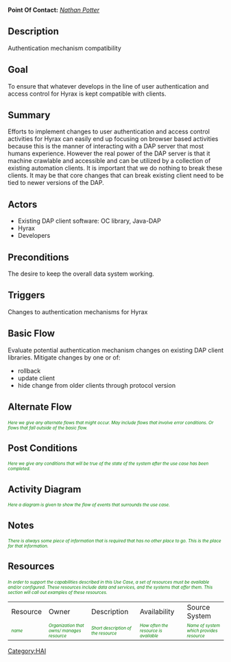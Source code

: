 **Point Of Contact:** *[Nathan Potter](User:ndp "wikilink")*

## Description

Authentication mechanism compatibility

## Goal

To ensure that whatever develops in the line of user authentication and
access control for Hyrax is kept compatible with clients.

## Summary

Efforts to implement changes to user authentication and access control
activities for Hyrax can easily end up focusing on browser based
activities because this is the manner of interacting with a DAP server
that most humans experience. However the real power of the DAP server is
that it machine crawlable and accessible and can be utilized by a
collection of existing automation clients. It is important that we do
nothing to break these clients. It may be that core changes that can
break existing client need to be tied to newer versions of the DAP.

## Actors

- Existing DAP client software: OC library, Java-DAP
- Hyrax
- Developers

## Preconditions

The desire to keep the overall data system working.

## Triggers

Changes to authentication mechanisms for Hyrax

## Basic Flow

Evaluate potential authentication mechanism changes on existing DAP
client libraries. Mitigate changes by one or of:

- rollback
- update client
- hide change from older clients through protocol version

## Alternate Flow

<font size="-2" color="green">*Here we give any alternate flows that
might occur. May include flows that involve error conditions. Or flows
that fall outside of the basic flow.*</font>

## Post Conditions

<font size="-2" color="green">*Here we give any conditions that will be
true of the state of the system after the use case has been
completed.*</font>

## Activity Diagram

<font size="-2" color="green">*Here a diagram is given to show the flow
of events that surrounds the use case.*</font>

## Notes

<font size="-2" color="green">*There is always some piece of information
that is required that has no other place to go. This is the place for
that information.*</font>

## Resources

<font size="-2" color="green">*In order to support the capabilities
described in this Use Case, a set of resources must be available and/or
configured. These resources include data and services, and the systems
that offer them. This section will call out examples of these
resources.*</font>

|                                             |                                                                                 |                                                                          |                                                                            |                                                                               |
|---------------------------------------------|---------------------------------------------------------------------------------|--------------------------------------------------------------------------|----------------------------------------------------------------------------|-------------------------------------------------------------------------------|
| Resource                                    | Owner                                                                           | Description                                                              | Availability                                                               | Source System                                                                 |
| <font size="-2" color="green">*name*</font> | <font size="-2" color="green">*Organization that owns/ manages resource*</font> | <font size="-2" color="green">*Short description of the resource*</font> | <font size="-2" color="green">*How often the resource is available*</font> | <font size="-2" color="green">*Name of system which provides resource*</font> |

[Category:HAI](Category:HAI "wikilink")